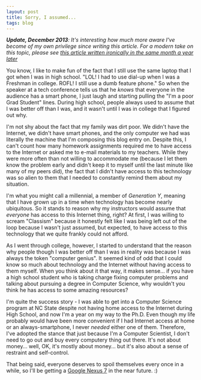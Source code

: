 ```yaml
---
layout: post
title: Sorry, I assumed...
tags: blog
---
```


*<strong>Update, December 2013</strong>: It's interesting how much more aware I've become of my own privilege since writing this article. For a modern take on this topic, please see <a href="http://isharacomix.org/2013/08/09/of-programming-and-privilege">this article written ironically in the same month a year later</a>*

You know, I like to make fun of the fact that I still use the same laptop that I got when I was in high school. "LOL! I had to use dial-up when I was a Freshman in college. ROFL! I still use a dumb feature phone." So when the speaker at a tech conference tells us that he <em>knows</em> that everyone in the audience has a smart phone, I just laugh and starting pulling the "I'm a poor Grad Student" lines. During high school, people always used to assume that I was better off than I was, and it wasn't until I was in college that I figured out why.

I'm not shy about the fact that my family was dirt poor. We didn't have the Internet, we didn't have smart phones, and the only computer we had was literally the machine that I'm composing this blog entry on. Despite this, I can't count how many homework assignments required me to have access to the Internet or asked me to e-mail materials to my teachers. While they were more often than not willing to accommodate me (because I let them know the problem early and didn't keep it to myself until the last minute like many of my peers did), the fact that I didn't have access to this technology was so alien to them that I needed to constantly remind them about my situation.

I'm what you might call a millennial, a member of <em>Generation Y</em>, meaning that I have grown up in a time when technology has become nearly ubiquitous. So it stands to reason why my instructors would assume that <em>everyone</em> has access to this Internet thing, right? At first, I was willing to scream "Classism" because it honestly felt like I was being left out of the loop because I wasn't just assumed, but expected, to have access to this technology that we quite frankly could not afford.

As I went through college, however, I started to understand that the reason why people though I was better off than I was in reality was because I was always the token "computer genius". It seemed kind of odd that I could know so much about technology and the Internet without having access to them myself. When you think about it that way, it makes sense... if you have a high school student who is taking charge fixing computer problems and talking about pursuing a degree in Computer Science, why wouldn't you think he has access to some amazing resources?

I'm quite the success story - I was able to get into a Computer Science program at NC State despite not having home access to the Internet during High School, and now I'm a year on my way to the Ph.D. Even though my life probably would have been more convenient if I had Internet access at home or an always-smartphone, I never <em>needed</em> either one of them. Therefore, I've adopted the stance that just because I'm a Computer Scientist, I don't need to go out and buy every computery thing out there. It's not about money... well, OK, it's mostly about money... but it's also about a sense of restraint and self-control.

That being said, everyone deserves to spoil themselves every once in a while, so I'll be getting a <a href="https://en.wikipedia.org/wiki/Nexus_7">Google Nexus 7</a> in the near future. :)
